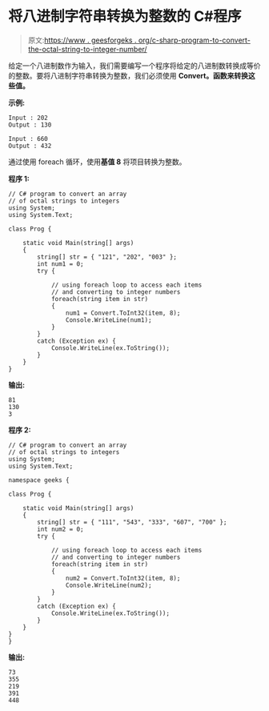 # 将八进制字符串转换为整数的 C#程序

> 原文:[https://www . geesforgeks . org/c-sharp-program-to-convert-the-octal-string-to-integer-number/](https://www.geeksforgeeks.org/c-sharp-program-to-convert-the-octal-string-to-an-integer-number/)

给定一个八进制数作为输入，我们需要编写一个程序将给定的八进制数转换成等价的整数。要将八进制字符串转换为整数，我们必须使用 **Convert。函数来转换这些值。**

**示例:**

```
Input : 202
Output : 130

Input : 660
Output : 432

```

通过使用 foreach 循环，使用**基值 8** 将项目转换为整数。

**程序 1:**

```
// C# program to convert an array 
// of octal strings to integers
using System;
using System.Text;

class Prog {

    static void Main(string[] args)
    {
        string[] str = { "121", "202", "003" };
        int num1 = 0;
        try {

            // using foreach loop to access each items
            // and converting to integer numbers
            foreach(string item in str)
            {
                num1 = Convert.ToInt32(item, 8);
                Console.WriteLine(num1);
            }
        }
        catch (Exception ex) {
            Console.WriteLine(ex.ToString());
        }
    }
}
```

**输出:**

```
81
130
3

```

**程序 2:**

```
// C# program to convert an array 
// of octal strings to integers
using System;
using System.Text;

namespace geeks {

class Prog {

    static void Main(string[] args)
    {
        string[] str = { "111", "543", "333", "607", "700" };
        int num2 = 0;
        try {

            // using foreach loop to access each items
            // and converting to integer numbers
            foreach(string item in str)
            {
                num2 = Convert.ToInt32(item, 8);
                Console.WriteLine(num2);
            }
        }
        catch (Exception ex) {
            Console.WriteLine(ex.ToString());
        }
    }
}
}
```

**输出:**

```
73
355
219
391
448

```